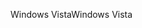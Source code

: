 <span data-ttu-id="22a60-101">Windows Vista</span><span class="sxs-lookup"><span data-stu-id="22a60-101">Windows Vista</span></span>